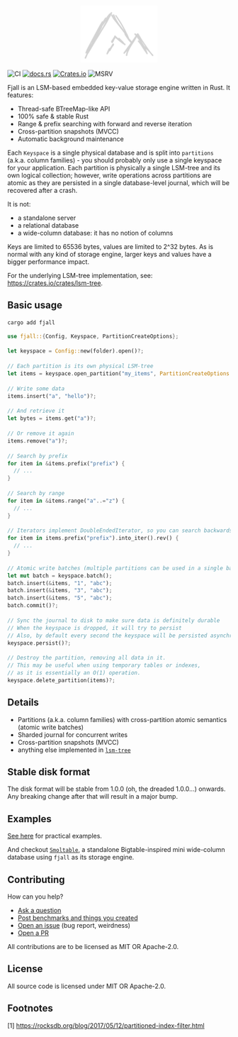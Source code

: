 <p align="center">
  <img src="/fjall/logo.png" height="128">
</p>
<p align="center>
  (temporary logo)
</p>

[![CI](https://github.com/marvin-j97/fjall/actions/workflows/test_fjall.yml/badge.svg)](https://github.com/marvin-j97/fjall/actions/workflows/test_fjall.yml)
[![docs.rs](https://img.shields.io/docsrs/fjall?color=green)](https://docs.rs/fjall)
[![Crates.io](https://img.shields.io/crates/v/fjall?color=blue)](https://crates.io/crates/fjall)
![MSRV](https://img.shields.io/badge/MSRV-1.74.0-blue)

Fjall is an LSM-based embedded key-value storage engine written in Rust. It features:

- Thread-safe BTreeMap-like API
- 100% safe & stable Rust
- Range & prefix searching with forward and reverse iteration
- Cross-partition snapshots (MVCC)
- Automatic background maintenance

Each `Keyspace` is a single physical database and is split into `partitions` (a.k.a. column families) - you should probably only use a single keyspace for your application. Each partition is physically a single LSM-tree and its own logical collection; however, write operations across partitions are atomic as they are persisted in a single database-level journal, which will be recovered after a crash.

It is not:

- a standalone server
- a relational database
- a wide-column database: it has no notion of columns

Keys are limited to 65536 bytes, values are limited to 2^32 bytes. As is normal with any kind of storage engine, larger keys and values have a bigger performance impact.

For the underlying LSM-tree implementation, see: <https://crates.io/crates/lsm-tree>.

## Basic usage

```bash
cargo add fjall
```

```rust
use fjall::{Config, Keyspace, PartitionCreateOptions};

let keyspace = Config::new(folder).open()?;

// Each partition is its own physical LSM-tree
let items = keyspace.open_partition("my_items", PartitionCreateOptions::default())?;

// Write some data
items.insert("a", "hello")?;

// And retrieve it
let bytes = items.get("a")?;

// Or remove it again
items.remove("a")?;

// Search by prefix
for item in &items.prefix("prefix") {
  // ...
}

// Search by range
for item in &items.range("a"..="z") {
  // ...
}

// Iterators implement DoubleEndedIterator, so you can search backwards, too!
for item in items.prefix("prefix").into_iter().rev() {
  // ...
}

// Atomic write batches (multiple partitions can be used in a single batch)
let mut batch = keyspace.batch();
batch.insert(&items, "1", "abc");
batch.insert(&items, "3", "abc");
batch.insert(&items, "5", "abc");
batch.commit()?;

// Sync the journal to disk to make sure data is definitely durable
// When the keyspace is dropped, it will try to persist
// Also, by default every second the keyspace will be persisted asynchronously
keyspace.persist()?;

// Destroy the partition, removing all data in it.
// This may be useful when using temporary tables or indexes,
// as it is essentially an O(1) operation.
keyspace.delete_partition(items)?;
```

## Details

- Partitions (a.k.a. column families) with cross-partition atomic semantics (atomic write batches)
- Sharded journal for concurrent writes
- Cross-partition snapshots (MVCC)
- anything else implemented in [`lsm-tree`](https://github.com/marvin-j97/fjall/tree/main/lsm-tree)

## Stable disk format

The disk format will be stable from 1.0.0 (oh, the dreaded 1.0.0...) onwards. Any breaking change after that
will result in a major bump.

## Examples

[See here](https://github.com/marvin-j97/fjall/tree/main/examples) for practical examples.

And checkout [`Smoltable`](https://github.com/marvin-j97/smoltable), a standalone Bigtable-inspired mini wide-column database using `fjall` as its storage engine.

## Contributing

How can you help?

- [Ask a question](https://github.com/marvin-j97/fjall/discussions/new?category=q-a)
- [Post benchmarks and things you created](https://github.com/marvin-j97/fjall/discussions/new?category=show-and-tell)
- [Open an issue](https://github.com/marvin-j97/fjall/issues/new) (bug report, weirdness)
- [Open a PR](https://github.com/marvin-j97/fjall/compare)

All contributions are to be licensed as MIT OR Apache-2.0.

## License

All source code is licensed under MIT OR Apache-2.0.

## Footnotes

[1] https://rocksdb.org/blog/2017/05/12/partitioned-index-filter.html
